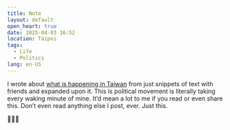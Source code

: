 ```yaml
---
title: Note
layout: default
open_heart: true
date: 2025-04-03 16:52
location: Taipei
tags: 
  - Life
  - Politics
lang: en-US
---
```


I wrote about [what is happening in Taiwan](https://gist.github.com/muan/0a84cf0286da578c0653b69e964d072a) from just snippets of text with friends and expanded upon it. This is political movement is literally taking every waking minute of mine. It’d mean a lot to me if you read or even share this. Don’t even read anything else I post, ever. Just this.

🙇🏻‍♀️
